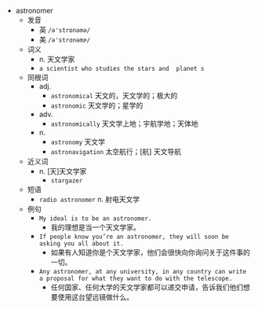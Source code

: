 - astronomer
  - 发音
    - 英 `/ə'strɒnəmə/`
    - 美 `/ə'strɑnəmɚ/`
  - 词义
    - n. 天文学家
    - `a scientist who studies the stars and  planet s `
  - 同根词
    - adj.
      - `astronomical` 天文的，天文学的；极大的
      - `astronomic` 天文学的；星学的
    - adv.
      - `astronomically` 天文学上地；宇航学地；天体地
    - n.
      - `astronomy` 天文学
      - `astronavigation` 太空航行；[航] 天文导航
  - 近义词
    - n. [天]天文学家
      - `stargazer`
  - 短语
    - `radio astronomer` n. 射电天文学 
  - 例句
    - `My ideal is to be an astronomer.`
      - 我的理想是当一个天文学家。
    - `If people know you’re an astronomer, they will soon be asking you all about it.`
      - 如果有人知道你是个天文学家，他们会很快向你询问关于这件事的一切。
    - `Any astronomer, at any university, in any country can write a proposal for what they want to do with the telescope.`
      - 任何国家、任何大学的天文学家都可以递交申请，告诉我们他们想要使用这台望远镜做什么。

